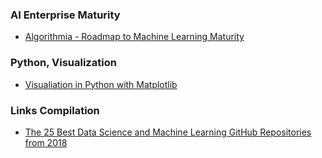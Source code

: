 ### AI Enterprise Maturity
- [Algorithmia - Roadmap to Machine Learning Maturity](https://blog.algorithmia.com/navigating-the-machine-learning-roadmap/)

### Python, Visualization
- [Visualiation in Python with Matplotlib](https://resources.oreilly.com/live-training/visualization-in-python-with-matplotlib)

### Links Compilation
- [The 25 Best Data Science and Machine Learning GitHub Repositories from 2018](https://www.analyticsvidhya.com/blog/2018/12/best-data-science-machine-learning-projects-github/)
